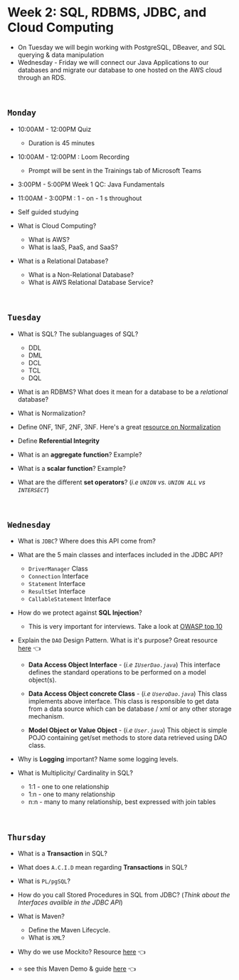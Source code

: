 # Week 2: SQL, RDBMS, JDBC, and Cloud Computing
- On Tuesday we will begin working with PostgreSQL, DBeaver, and SQL querying & data manipulation
- Wednesday - Friday we will connect our Java Applications to our databases and migrate our database to one hosted on the AWS cloud through an RDS.

<br>

## `Monday`
- 10:00AM - 12:00PM Quiz
    - Duration is 45 minutes

- 10:00AM - 12:00PM : Loom Recording
    - Prompt will be sent in the Trainings tab of Microsoft Teams

- 3:00PM - 5:00PM Week 1 QC: Java Fundamentals

- 11:00AM - 3:00PM : 1 - on - 1 s throughout 

- Self guided studying

- What is Cloud Computing?
    - What is AWS?
    - What is IaaS, PaaS, and SaaS?

- What is a Relational Database?
    - What is a Non-Relational Database?
    - What is AWS Relational Database Service?

<br>

## `Tuesday`
- What is SQL? The sublanguages of SQL?
  - DDL
  - DML
  - DCL
  - TCL
  - DQL

- What is an RDBMS? What does it mean for a database to be a *relational* database?

- What is Normalization?

- Define 0NF, 1NF, 2NF, 3NF. Here's a great [resource on Normalization](https://www.guru99.com/database-normalization.html)

- Define **Referential Integrity**

- What is an **aggregate function**? Example?

- What is a **scalar function**? Example?

- What are the different **set operators**? (*i.e `UNION` vs. `UNION ALL` vs `INTERSECT`*)


<br>

## `Wednesday`
- What is `JDBC`? Where does this API come from?

- What are the 5 main classes and interfaces included in the JDBC API?
  - `DriverManager` Class
  - `Connection` Interface
  - `Statement` Interface
  - `ResultSet` Interface
  - `CallableStatement` Interface

- How do we protect against **SQL Injection**?
  - This is very important for interviews.  Take a look at [OWASP top 10](https://owasp.org/www-project-top-ten/)

- Explain the `DAO` Design Pattern.  What is it's purpose? Great resource [here](https://www.tutorialspoint.com/design_pattern/data_access_object_pattern.htm) 👈
  - **Data Access Object Interface** - (*i.e `IUserDao.java`*) This interface defines the standard operations to be performed on a model object(s).
  
  - **Data Access Object concrete Class** - (*i.e `UseroDao.java`*) This class implements above interface. This class is responsible to get data from a data source which can be database / xml or any other storage mechanism.
  
  - **Model Object or Value Object** - (*i.e `User.java`*) This object is simple POJO containing get/set methods to store data retrieved using DAO class.

- Why is **Logging** important?  Name some logging levels.

- What is Multiplicity/ Cardinality in SQL?
  - 1:1 - one to one relationship
  - 1:n - one to many relationship
  - n:n - many to many relationship, best expressed with join tables

<br>


## `Thursday`
- What is a **Transaction** in SQL?

- What does `A.C.I.D` mean regarding **Transactions** in SQL?

- What is `PL/pgSQL`?

- How do you call Stored Procedures in SQL from JDBC? (_Think about the Interfaces availble in the JDBC API_)

- What is Maven?
  - Define the Maven Lifecycle.
  - What is `XML`?

- Why do we use Mockito? Resource [here](https://www.tutorialspoint.com/mockito/index.htm) 👈

- :star: see this Maven Demo & guide [here](https://github.com/210823-Enterprise/demos/blob/main/2-persistence/notes/maven.md) 👈

<br>

